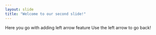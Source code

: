 ```yaml
---
layout: slide
title: "Welcome to our second slide!"
---
```

Here you go with adding left arrow feature
Use the left arrow to go back!
